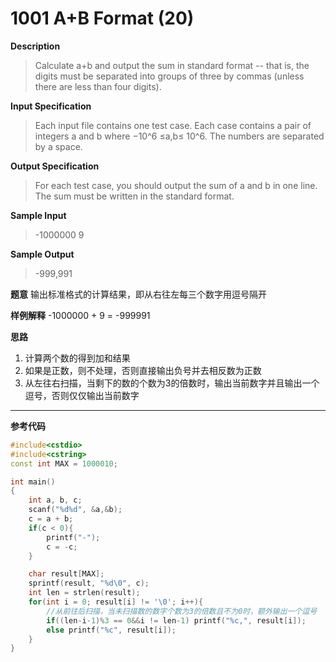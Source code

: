 # 1001 A+B Format (20)

**Description**
> Calculate a+b and output the sum in standard format -- that is, the digits must be separated into groups of three by commas (unless there are less than four digits).

**Input Specification**
> Each input file contains one test case. Each case contains a pair of integers a and b where −10^6 ≤a,b≤ 10^6. The numbers are separated by a space.

**Output Specification**
> For each test case, you should output the sum of a and b in one line. The sum must be written in the standard format.

**Sample Input**
> -1000000 9

**Sample Output**
> -999,991

**题意**
输出标准格式的计算结果，即从右往左每三个数字用逗号隔开

**样例解释**
-1000000 + 9 = -999991

**思路**
1. 计算两个数的得到加和结果
2. 如果是正数，则不处理，否则直接输出负号并去相反数为正数
3. 从左往右扫描，当剩下的数的个数为3的倍数时，输出当前数字并且输出一个逗号，否则仅仅输出当前数字

---


**参考代码**
```C++
#include<cstdio>
#include<cstring>
const int MAX = 1000010;

int main()
{
    int a, b, c;
    scanf("%d%d", &a,&b);
    c = a + b;
    if(c < 0){
        printf("-");
        c = -c;
    }

    char result[MAX];
    sprintf(result, "%d\0", c);
    int len = strlen(result);
    for(int i = 0; result[i] != '\0'; i++){
        //从前往后扫描，当未扫描数的数字个数为3的倍数且不为0时，额外输出一个逗号
        if((len-i-1)%3 == 0&&i != len-1) printf("%c,", result[i]);
        else printf("%c", result[i]);
    }
}
```